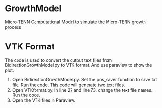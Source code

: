 # GrowthModel
Micro-TENN Computational Model to simulate the Micro-TENN growth process

# VTK Format
The code is used to convert the output text files from BidirectionGrowthModel.py to VTK format. And use paraview to show the plot.
1. Open BidirectionGrowthModel.py. Set the pos_saver function to save txt file. Run the code. This code will generate two text files.
2. Open VTKformat.py. In line 27 and line 73, change the text file names. Run the code.
3. Open the VTK files in Paraview.

